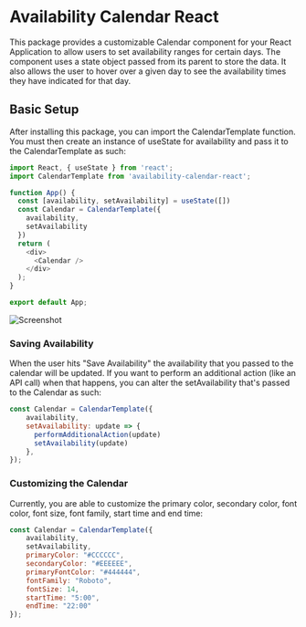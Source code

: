 # Availability Calendar React

This package provides a customizable Calendar component for your React Application to allow users to set availability ranges for certain days. The component uses a state object passed from its parent to store the data. It also allows the user to hover over a given day to see the availability times they have indicated for that day.

## Basic Setup

After installing this package, you can import the CalendarTemplate function. You must then create an instance of useState for availability and pass it to the CalendarTemplate as such:
```javascript
import React, { useState } from 'react';
import CalendarTemplate from 'availability-calendar-react';

function App() {
  const [availability, setAvailability] = useState([])
  const Calendar = CalendarTemplate({
    availability,
    setAvailability
  })
  return (
    <div>
      <Calendar />
    </div>
  );
}

export default App;
```

![Screenshot](https://user-images.githubusercontent.com/48573314/99914759-9be00600-2ccd-11eb-816e-ee7bcc124560.png)

### Saving Availability

When the user hits "Save Availability" the availability that you passed to the calendar will be updated. If you want to perform an additional action (like an API call) when that happens, you can alter the setAvailability that's passed to the Calendar as such:
```javascript
const Calendar = CalendarTemplate({
    availability,
    setAvailability: update => {
      performAdditionalAction(update)
      setAvailability(update)
    },
});
```

### Customizing the Calendar

Currently, you are able to customize the primary color, secondary color, font color, font size, font family, start time and end time:
```javascript
const Calendar = CalendarTemplate({
    availability,
    setAvailability,
    primaryColor: "#CCCCCC",
    secondaryColor: "#EEEEEE",
    primaryFontColor: "#444444",
    fontFamily: "Roboto",
    fontSize: 14,
    startTime: "5:00",
    endTime: "22:00"
});
```
